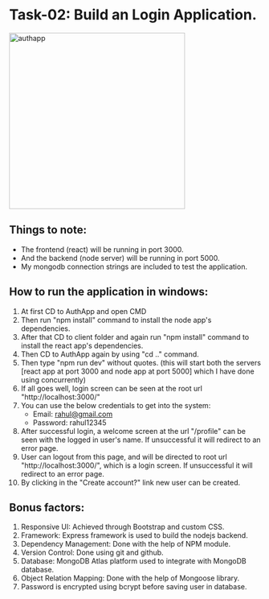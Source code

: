 # Task-02: Build an Login Application.
<img src="https://i.ibb.co/b6bm7Nt/dsi-authapp.png" alt="authapp" width="350"/>

## Things to note:
* The frontend (react) will be running in port 3000.
* And the backend (node server) will be running in port 5000.
* My mongodb connection strings are included to test the application.

## How to run the application in windows:
1. At first CD to AuthApp and open CMD
2. Then run "npm install" command to install the node app's dependencies.
3. After that CD to client folder and again run "npm install" command to install the react app's dependencies.
4. Then CD to AuthApp again by using "cd .." command.
5. Then type "npm run dev" without quotes. (this will start both the servers [react app at port 3000 and node app at port 5000] which I have done using concurrently)
6. If all goes well, login screen can be seen at the root url "http://localhost:3000/"
7. You can use the below credentials to get into the system:
    * Email: rahul@gmail.com
    * Password: rahul12345
8. After successful login, a welcome screen at the url "/profile" can be seen with the logged in user's name. If unsuccessful it will redirect to an error page.
9. User can logout from this page, and will be directed to root url "http://localhost:3000/", which is a login screen. If unsuccessful it will redirect to an error page.
10. By clicking in the "Create account?" link new user can be created.

## Bonus factors:
1. Responsive UI: Achieved through Bootstrap and custom CSS.
2. Framework: Express framework is used to build the nodejs backend.
3. Dependency Management: Done with the help of NPM module.
4. Version Control: Done using git and github.
5. Database: MongoDB Atlas platform used to integrate with MongoDB database.
6. Object Relation Mapping: Done with the help of Mongoose library.
7. Password is encrypted using bcrypt before saving user in database.

